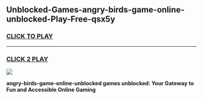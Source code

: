 
## Unblocked-Games-angry-birds-game-online-unblocked-Play-Free-qsx5y
<h3>
<a href="https://premium76.site?title=angry-birds-game-online-unblocked&ref=19M">CLICK TO PLAY</a></h3>
<hr>

<h3>
<a href="https://premium76.site?title=angry-birds-game-online-unblocked&ref=19M">CLICK 2 PLAY</a>
  
</h3>

<a href="https://premium76.site?title=angry-birds-game-online-unblocked&ref=19M"><img src="https://clearcache.store/games.png"></a>


**angry-birds-game-online-unblocked games unblocked: Your Gateway to Fun and Accessible Online Gaming**
